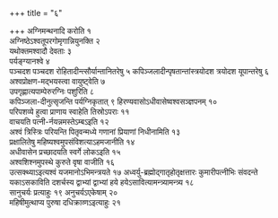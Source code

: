 +++
title = "६"

+++
अग्निमन्थनादि करोति १  
अग्निष्ठेऽश्वतूपरगोमृगान्नियुनक्ति २  
यथोक्तमश्वादौ
देवताः ३  
पर्यङ्ग्यानश्वे ४  
पञ्चदश पञ्चदश रोहितादीन्त्सौर्यान्तानितरेषु ५
कपिञ्जलादीन्पृषतान्तांस्त्रयोदश त्रयोदश यूपान्तरेषु ६
अश्वप्रोक्षण-मद्भयस्त्वा
वायुष्ट्वेति ७  
उपगृह्णात्यपाम्पेरुरग्निः पशुरिति
८  
कपिञ्जला-दीनुत्सृजन्ति पर्यग्निकृतात् ९
हिरण्यवासोऽधीवासेष्वश्वसञ्ज्ञपनम्
१०  
परिपशव्ये हुत्वा प्राणाय स्वाहेति तिस्रोऽपराः ११  
वाचयति
पत्नी-र्नयन्नमस्तेऽम्बऽइति १२  
अश्वं
त्रिस्त्रिः परियन्ति पितृवन्मध्ये गणानां प्रियाणां
निधीनामिति १३  
प्रक्षालितेषु महिष्यश्वमुपसंविशत्याऽहमजानीति १४  
अधीवासेन
प्रच्छादयति स्वर्गे लोकऽइति १५  
अश्वशिश्नमुपस्थे कुरुते वृषा वाजीति
१६  
उत्सक्थ्याऽइत्यश्वं यजमानोऽभिमन्त्रयते १७
अध्वर्यु-ब्रह्मोद्गातृहोतृक्षत्तारः
कुमारीपत्नीभिः संवदन्ते यकाऽसकाविति दशर्चस्य द्वाभ्यां द्वाभ्यां हये
हयेऽसावित्यामन्त्र्यामन्त्र्य १८  
सानुचर्यः प्रत्याहुः १९
अनुचर्यऽएकेषाम् २०  
महिषीमुत्थाप्य पुरुषा दधिक्राव्णऽइत्याहुः २१  
